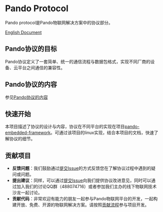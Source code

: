 # Pando Protocol

Pando protocol是Pando物联网解决方案中的协议部分。

[English Document](english-document)

## Pando协议的目标

Pando协议定义了一套简单、统一的通信流程与数据包格式，实现不同厂商的设备、云平台之间通信的兼容性。

## Pando协议的内容
参见[Pando协议的内容](https://github.com/PandoCloud/pando-protocol/wiki/chinese-documents)

## 快速开始

本项目描述了协议的设计与内容，协议在不同平台的实现在项目[pando-embedded-framework](https://github.com/PandoCloud/pando-embedded-framework)。可通过该项目的linux实现，结合本项目的文档，快速了解协议的细节。

## 贡献项目
* **反馈问题**：我们鼓励通过[提交Issue](https://github.com/PandoCloud/pando-protocol/issues/new)的方式反馈您在了解协议过程中遇到的疑问或问题。
* **提出建议**：同样，可以通过[提交Issue](https://github.com/PandoCloud/pando-protocol/issues/new)向我们提供协议改进意见，同时可以通过加入我们的讨论QQ群（488074716）或者参加我们主办的线下物联网技术沙龙一起讨论。
* **贡献代码**：非常欢迎有能力的朋友一起参与Pando物联网平台的开发，一起构建开放、免费、开源的物联网解决方案。请按照[贡献流程](./docs/zh-cn/contribution/work-flow.md)参与项目开发。
